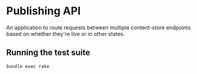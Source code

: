# Publishing API

An application to route requests between multiple content-store
endpoints based on whether they're live or in other states.

## Running the test suite

`bundle exec rake`
